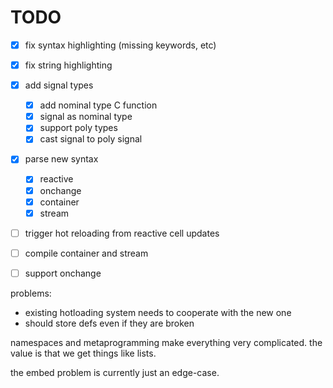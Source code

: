 # TODO

- [x] fix syntax highlighting (missing keywords, etc)
- [x] fix string highlighting
- [x] add signal types
  - [x] add nominal type C function
  - [x] signal as nominal type
  - [x] support poly types
  - [x] cast signal to poly signal
- [x] parse new syntax
  - [x] reactive
  - [x] onchange
  - [x] container
  - [x] stream
- [ ] trigger hot reloading from reactive cell updates
- [ ] compile container and stream
- [ ] support onchange



problems:

* existing hotloading system needs to cooperate with the new one
* should store defs even if they are broken



namespaces and metaprogramming make everything very complicated. the value is that we get things like lists.

the embed problem is currently just an edge-case.